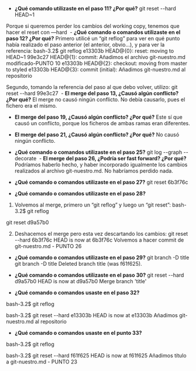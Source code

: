 

- **¿Qué comando utilizaste en el paso 11? ¿Por qué?**
git reset --hard HEAD~1

Porque si queremos perder los cambios del working copy, tenemos que hacer el reset con —hard
 - **¿Qué comando o comandos utilizaste en el paso 12? ¿Por qué?**
Primero utilicé un “git reflog” para ver en qué punto había realizado el paso anterior (el anterior, obvio…), y para ver la referencia:
bash-3.2$ git reflog
e13303b HEAD@{0}: reset: moving to HEAD~1
99e3c27 HEAD@{1}: commit: Añadimos el archivo git-nuestro.md modificado-PUNTO 10
e13303b HEAD@{2}: checkout: moving from master to styled
e13303b HEAD@{3}: commit (initial): Añadimos git-nuestro.md al repositorio

Segundo, tomando la referencia del paso al que debo volver, utilizo:
git reset --hard 99e3c27
 - **El merge del paso 13, ¿Causó algún conflicto? ¿Por qué?** 
El merge no causó ningún conflicto. No debía causarlo, pues el fichero era el mismo.

- **El merge del paso 19, ¿Causó algún conflicto? ¿Por qué?** 
Este sí que causó un conflicto, porque los ficheros de ambas ramas eran diferentes.

- **El merge del paso 21, ¿Causó algún conflicto? ¿Por qué?** 
No causó ningún conflicto.

- **¿Qué comando o comandos utilizaste en el paso 25?**
git log --graph --decorate
 - **El merge del paso 26, ¿Podría ser fast forward? ¿Por qué?** 
Podríamos haberlo hecho, y haber incorporado igualmente los cambios realizados al archivo git-nuestro.md. No habríamos perdido nada.

- **¿Qué comando o comandos utilizaste en el paso 27?** 
git reset 6b3f76c	

- **¿Qué comando o comandos utilizaste en el paso 28?** 
1) Volvemos al merge, primero un “git reflog” y luego un “git reset”:
bash-3.2$ git reflog


git reset d9a57b0

2) Deshacemos el merge pero esta vez descartando los cambios:
git reset --hard 6b3f76c
HEAD is now at 6b3f76c Volvemos a hacer commit de git-nuestro.md - PUNTO 26

- **¿Qué comando o comandos utilizaste en el paso 29?** 
git branch -D title
git branch -D title
Deleted branch title (was f61f625).

- **¿Qué comando o comandos utilizaste en el paso 30?** 
git reset --hard d9a57b0
HEAD is now at d9a57b0 Merge branch 'title'

- **¿Qué comando o comandos usaste en el paso 32?** 

bash-3.2$ git reflog

bash-3.2$ git reset --hard e13303b
HEAD is now at e13303b Añadimos git-nuestro.md al repositorio

- **¿Qué comando o comandos usaste en el punto 33?** 

bash-3.2$ git reflog
 
bash-3.2$ git reset --hard f61f625
HEAD is now at f61f625 Añadimos título a git-nuestro.md - PUNTO 23
